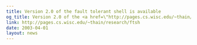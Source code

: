 ```yaml
---
title: Version 2.0 of the fault tolerant shell is available
og_title: Version 2.0 of the <a href=\"http://pages.cs.wisc.edu/~thain/research/ftsh\">fault tolerant shell</a> is available.
link: http://pages.cs.wisc.edu/~thain/research/ftsh
date: 2003-04-01
layout: news
---
```



